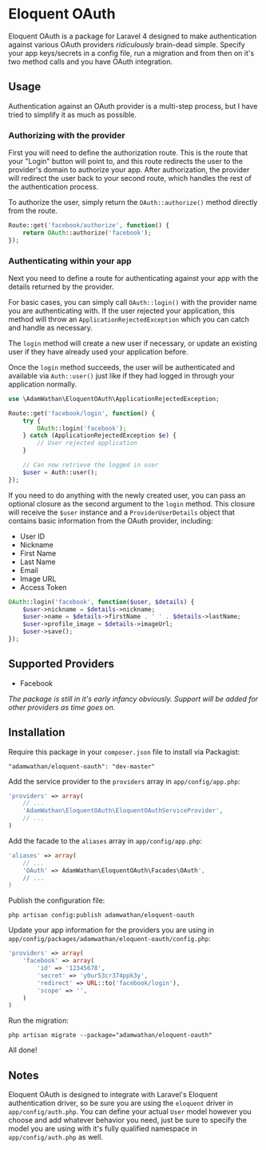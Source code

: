# Eloquent OAuth

Eloquent OAuth is a package for Laravel 4 designed to make authentication against various OAuth providers *ridiculously* brain-dead simple. Specify your app keys/secrets in a config file, run a migration and from then on it's two method calls and you have OAuth integration.

## Usage

Authentication against an OAuth provider is a multi-step process, but I have tried to simplify it as much as possible.

### Authorizing with the provider

First you will need to define the authorization route. This is the route that your "Login" button will point to, and this route redirects the user to the provider's domain to authorize your app. After authorization, the provider will redirect the user back to your second route, which handles the rest of the authentication process.

To authorize the user, simply return the `OAuth::authorize()` method directly from the route.

```php
Route::get('facebook/authorize', function() {
	return OAuth::authorize('facebook');
});
```

### Authenticating within your app

Next you need to define a route for authenticating against your app with the details returned by the provider.

For basic cases, you can simply call `OAuth::login()` with the provider name you are authenticating with. If the user
rejected your application, this method will throw an `ApplicationRejectedException` which you can catch and handle
as necessary.

The `login` method will create a new user if necessary, or update an existing user if they have already used your application
before.

Once the `login` method succeeds, the user will be authenticated and available via `Auth::user()` just like if they
had logged in through your application normally.

```php
use \AdamWathan\EloquentOAuth\ApplicationRejectedException;

Route::get('facebook/login', function() {
	try {
		OAuth::login('facebook');
	} catch (ApplicationRejectedException $e) {
		// User rejected application
	}

	// Can now retrieve the logged in user
	$user = Auth::user();
});
```

If you need to do anything with the newly created user, you can pass an optional closure as the second
argument to the `login` method. This closure will receive the `$user` instance and a `ProviderUserDetails`
object that contains basic information from the OAuth provider, including:

- User ID
- Nickname
- First Name
- Last Name
- Email
- Image URL
- Access Token

```php
OAuth::login('facebook', function($user, $details) {
	$user->nickname = $details->nickname;
	$user->name = $details->firstName . ' ' . $details->lastName;
	$user->profile_image = $details->imageUrl;
	$user->save();
});
```

## Supported Providers

- Facebook

*The package is still in it's early infancy obviously. Support will be added for other providers as time goes on.*

## Installation

Require this package in your `composer.json` file to install via Packagist:

`"adamwathan/eloquent-oauth": "dev-master"`

Add the service provider to the `providers` array in `app/config/app.php`:

```php
'providers' => array(
	// ...
	'AdamWathan\EloquentOAuth\EloquentOAuthServiceProvider',
	// ...
)
```

Add the facade to the `aliases` array in `app/config/app.php`:

```php
'aliases' => array(
	// ...
	'OAuth' => AdamWathan\EloquentOAuth\Facades\OAuth',
	// ...
)
```

Publish the configuration file:

`php artisan config:publish adamwathan/eloquent-oauth`

Update your app information for the providers you are using in `app/config/packages/adamwathan/eloquent-oauth/config.php`:

```php
'providers' => array(
	'facebook' => array(
		'id' => '12345678',
		'secret' => 'y0ur53cr374ppk3y',
		'redirect' => URL::to('facebook/login'),
		'scope' => '',
	)
)
```

Run the migration:

`php artisan migrate --package="adamwathan/eloquent-oauth"`

All done!

## Notes

Eloquent OAuth is designed to integrate with Laravel's Eloquent authentication driver, so be sure you are using the `eloquent`
driver in `app/config/auth.php`. You can define your actual `User` model however you choose and add whatever behavior you need,
just be sure to specify the model you are using with it's fully qualified namespace in `app/config/auth.php` as well.